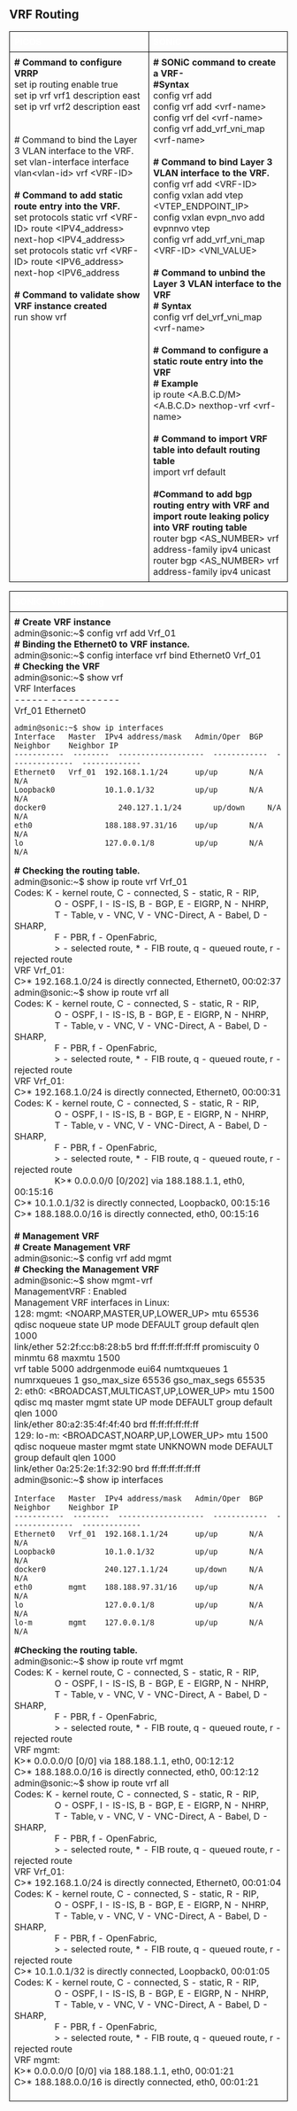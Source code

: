 ## VRF Routing 

<style>
  table {
    border-collapse: collapse;
    table-layout: fixed;
    width: 100%;
  }

  th, td {
    border: 1px solid black;
    padding: 8px;
    text-align: left;
    vertical-align: top;
    word-wrap: break-word;
    width: 50%; 
  }

  th {
    color: white;
    background-color: ;
  }
</style>

<table>
<tr>
<th>PICOS</th>
<th>SONiC</th>
</tr>
<tr>
<td>
<b># Command to configure VRRP</b><br>
set ip routing enable true<Br>
set ip vrf vrf1 description east<br>
set ip vrf vrf2 description east<br>
</br>
<br># Command to  bind the Layer 3 VLAN interface to the VRF.<br>
 set vlan-interface interface vlan&lt;vlan-id> vrf &lt;VRF-ID><br>
</br>
<b># Command to add static route entry into the VRF.</b><br>
 set protocols static vrf &lt;VRF-ID>  route &lt;IPV4_address>  next-hop &lt;IPV4_address><br>
 set protocols static vrf &lt;VRF-ID>  route &lt;IPV6_address>  next-hop &lt;IPV6_address<br>
</br>
<b># Command to validate show VRF instance created</b><br> 
run show vrf<br>

</td>
<td>
<b># SONiC command to create a VRF-</b><br>
<b>#Syntax</b> <br>
config vrf add<br>
config vrf add &lt;vrf-name><br>
config vrf del &lt;vrf-name><Br>
config vrf add_vrf_vni_map &lt;vrf-name> <vni><Br>
</br>
<b>#  Command  to bind Layer 3 VLAN interface to the VRF.</b><br>
config vrf add &lt;VRF-ID><br>
config vxlan add vtep &lt;VTEP_ENDPOINT_IP><br>
config vxlan evpn_nvo add evpnnvo vtep<br>
config vrf add_vrf_vni_map &lt;VRF-ID>  &lt;VNI_VALUE><br>
</br>
<b># Command  to unbind the Layer 3 VLAN interface to the VRF</b><br>
<b># Syntax </b><br>
config vrf del_vrf_vni_map &lt;vrf-name><br>
</br>
<b># Command to configure  a static route entry into the VRF</b><br>
<b># Example</b><Br>
ip route &lt;A.B.C.D/M> &lt;A.B.C.D> nexthop-vrf &lt;vrf-name><br>
</br>
<b># Command to import VRF table into default routing table</b><br>  
import vrf default<br>
</br>
<b>#Command to add bgp routing entry with VRF  and import route leaking policy into VRF routing table</b><br>
router bgp &lt;AS_NUMBER> vrf <VRF-ID><br>
address-family ipv4 unicast<br>
router bgp &lt;AS_NUMBER>  vrf <VRF-ID><br>
address-family ipv4 unicast<br>

</td>
</tr>
</table>

<table>
<tr>
<th colspan='2'>SONiC- VRF Routing</th>
</tr>
<tr>
<td colspan='2'>
<b># Create VRF instance</b><br>
admin@sonic:~$ config vrf add Vrf_01<br>
<b># Binding the Ethernet0 to VRF instance.</b><br>
admin@sonic:~$ config interface vrf bind Ethernet0 Vrf_01<Br>
<b># Checking the VRF</b><br>
admin@sonic:~$ show vrf<br>
VRF 	Interfaces<br>
------  ------------<br>
Vrf_01  Ethernet0<br>

```
admin@sonic:~$ show ip interfaces
Interface	Master	IPv4 address/mask	Admin/Oper	BGP Neighbor	Neighbor IP
-----------  --------  -------------------  ------------  --------------  -------------
Ethernet0	Vrf_01	192.168.1.1/24   	up/up   	N/A         	N/A
Loopback0          	10.1.0.1/32      	up/up     	N/A         	N/A
docker0     	       240.127.1.1/24   	up/down   	N/A         	N/A
eth0               	188.188.97.31/16 	up/up     	N/A         	N/A
lo                 	127.0.0.1/8      	up/up     	N/A         	N/A
```
<b># Checking the routing table.</b><br>
admin@sonic:~\$ show ip route vrf Vrf_01<br>
Codes: K - kernel route, C - connected, S - static, R - RIP,<br>
&nbsp;&nbsp;&nbsp;&nbsp;&nbsp;&nbsp;&nbsp;&nbsp;&nbsp;&nbsp;&nbsp;&nbsp;&nbsp;&nbsp;&nbsp;&nbsp;&nbsp;O - OSPF, I - IS-IS, B - BGP, E - EIGRP, N - NHRP,<br>
&nbsp;&nbsp;&nbsp;&nbsp;&nbsp;&nbsp;&nbsp;&nbsp;&nbsp;&nbsp;&nbsp;&nbsp;&nbsp;&nbsp;&nbsp;&nbsp;&nbsp;T - Table, v - VNC, V - VNC-Direct, A - Babel, D - SHARP,<br>
&nbsp;&nbsp;&nbsp;&nbsp;&nbsp;&nbsp;&nbsp;&nbsp;&nbsp;&nbsp;&nbsp;&nbsp;&nbsp;&nbsp;&nbsp;&nbsp;&nbsp;F - PBR, f - OpenFabric,<Br>
&nbsp;&nbsp;&nbsp;&nbsp;&nbsp;&nbsp;&nbsp;&nbsp;&nbsp;&nbsp;&nbsp;&nbsp;&nbsp;&nbsp;&nbsp;&nbsp;&nbsp;> - selected route, * - FIB route, q - queued route, r - rejected route<br>
VRF Vrf_01:<br>
C>* 192.168.1.0/24 is directly connected, Ethernet0, 00:02:37<Br>
admin@sonic:~\$ show ip route vrf all<Br>
Codes: K - kernel route, C - connected, S - static, R - RIP,<br>
&nbsp;&nbsp;&nbsp;&nbsp;&nbsp;&nbsp;&nbsp;&nbsp;&nbsp;&nbsp;&nbsp;&nbsp;&nbsp;&nbsp;&nbsp;&nbsp;&nbsp;O - OSPF, I - IS-IS, B - BGP, E - EIGRP, N - NHRP,<Br>
&nbsp;&nbsp;&nbsp;&nbsp;&nbsp;&nbsp;&nbsp;&nbsp;&nbsp;&nbsp;&nbsp;&nbsp;&nbsp;&nbsp;&nbsp;&nbsp;&nbsp;T - Table, v - VNC, V - VNC-Direct, A - Babel, D - SHARP,<Br>
&nbsp;&nbsp;&nbsp;&nbsp;&nbsp;&nbsp;&nbsp;&nbsp;&nbsp;&nbsp;&nbsp;&nbsp;&nbsp;&nbsp;&nbsp;&nbsp;&nbsp;F - PBR, f - OpenFabric,<Br>
&nbsp;&nbsp;&nbsp;&nbsp;&nbsp;&nbsp;&nbsp;&nbsp;&nbsp;&nbsp;&nbsp;&nbsp;&nbsp;&nbsp;&nbsp;&nbsp;&nbsp;> - selected route, * - FIB route, q - queued route, r - rejected route<br>
VRF Vrf_01:<br>
C>* 192.168.1.0/24 is directly connected, Ethernet0, 00:00:31<Br>
Codes: K - kernel route, C - connected, S - static, R - RIP,<br>
&nbsp;&nbsp;&nbsp;&nbsp;&nbsp;&nbsp;&nbsp;&nbsp;&nbsp;&nbsp;&nbsp;&nbsp;&nbsp;&nbsp;&nbsp;&nbsp;&nbsp;O - OSPF, I - IS-IS, B - BGP, E - EIGRP, N - NHRP,<br>
&nbsp;&nbsp;&nbsp;&nbsp;&nbsp;&nbsp;&nbsp;&nbsp;&nbsp;&nbsp;&nbsp;&nbsp;&nbsp;&nbsp;&nbsp;&nbsp;&nbsp;T - Table, v - VNC, V - VNC-Direct, A - Babel, D - SHARP,<br>
&nbsp;&nbsp;&nbsp;&nbsp;&nbsp;&nbsp;&nbsp;&nbsp;&nbsp;&nbsp;&nbsp;&nbsp;&nbsp;&nbsp;&nbsp;&nbsp;&nbsp;F - PBR, f - OpenFabric,<br>
&nbsp;&nbsp;&nbsp;&nbsp;&nbsp;&nbsp;&nbsp;&nbsp;&nbsp;&nbsp;&nbsp;&nbsp;&nbsp;&nbsp;&nbsp;&nbsp;&nbsp;> - selected route, * - FIB route, q - queued route, r - rejected route<br>
&nbsp;&nbsp;&nbsp;&nbsp;&nbsp;&nbsp;&nbsp;&nbsp;&nbsp;&nbsp;&nbsp;&nbsp;&nbsp;&nbsp;&nbsp;&nbsp;&nbsp;K>* 0.0.0.0/0 [0/202] via 188.188.1.1, eth0, 00:15:16<br>
C>* 10.1.0.1/32 is directly connected, Loopback0, 00:15:16<br>
C>* 188.188.0.0/16 is directly connected, eth0, 00:15:16<Br>
</br>
<b># Management VRF</b><br>
<b># Create Management VRF</b><br>
admin@sonic:~\$ config vrf add mgmt<br>
<b># Checking the Management VRF</b><br>
admin@sonic:~\$ show mgmt-vrf<br>
ManagementVRF : Enabled<br>
Management VRF interfaces in Linux:<br>
128: mgmt: &lt;NOARP,MASTER,UP,LOWER_UP> mtu 65536 qdisc noqueue state UP mode DEFAULT group default qlen 1000<br>
	link/ether 52:2f:cc:b8:28:b5 brd ff:ff:ff:ff:ff:ff promiscuity 0 minmtu 68 maxmtu 1500<br>
	vrf table 5000 addrgenmode eui64 numtxqueues 1 numrxqueues 1 gso_max_size 65536 gso_max_segs 65535<br>
2: eth0: &lt;BROADCAST,MULTICAST,UP,LOWER_UP> mtu 1500 qdisc mq master mgmt state UP mode DEFAULT group default qlen 1000<br>
	link/ether 80:a2:35:4f:4f:40 brd ff:ff:ff:ff:ff:ff<br>
129: lo-m: &lt;BROADCAST,NOARP,UP,LOWER_UP> mtu 1500 qdisc noqueue master mgmt state UNKNOWN mode DEFAULT group default qlen 1000<br>
	link/ether 0a:25:2e:1f:32:90 brd ff:ff:ff:ff:ff:ff<Br>
admin@sonic:~\$ show ip interfaces<br>
``````
Interface	Master	IPv4 address/mask	Admin/Oper	BGP Neighbor	Neighbor IP
-----------  --------  -------------------  ------------  --------------  -------------
Ethernet0	Vrf_01	192.168.1.1/24   	up/up     	N/A         	N/A
Loopback0          	10.1.0.1/32      	up/up     	N/A         	N/A
docker0            	240.127.1.1/24   	up/down   	N/A         	N/A
eth0     	mgmt  	188.188.97.31/16 	up/up     	N/A         	N/A
lo                 	127.0.0.1/8      	up/up     	N/A         	N/A
lo-m     	mgmt  	127.0.0.1/8      	up/up     	N/A     	    N/A
``````
<b>#Checking the routing table.</b><br>
admin@sonic:~\$ show ip route vrf mgmt<br>
Codes: K - kernel route, C - connected, S - static, R - RIP,<br>
&nbsp;&nbsp;&nbsp;&nbsp;&nbsp;&nbsp;&nbsp;&nbsp;&nbsp;&nbsp;&nbsp;&nbsp;&nbsp;&nbsp;&nbsp;&nbsp;&nbsp;O - OSPF, I - IS-IS, B - BGP, E - EIGRP, N - NHRP,<br>
&nbsp;&nbsp;&nbsp;&nbsp;&nbsp;&nbsp;&nbsp;&nbsp;&nbsp;&nbsp;&nbsp;&nbsp;&nbsp;&nbsp;&nbsp;&nbsp;&nbsp;T - Table, v - VNC, V - VNC-Direct, A - Babel, D - SHARP,<Br>
&nbsp;&nbsp;&nbsp;&nbsp;&nbsp;&nbsp;&nbsp;&nbsp;&nbsp;&nbsp;&nbsp;&nbsp;&nbsp;&nbsp;&nbsp;&nbsp;&nbsp;F - PBR, f - OpenFabric,<Br>
&nbsp;&nbsp;&nbsp;&nbsp;&nbsp;&nbsp;&nbsp;&nbsp;&nbsp;&nbsp;&nbsp;&nbsp;&nbsp;&nbsp;&nbsp;&nbsp;&nbsp;> - selected route, * - FIB route, q - queued route, r - rejected route<BR>
VRF mgmt:<br>
K>* 0.0.0.0/0 [0/0] via 188.188.1.1, eth0, 00:12:12<br>
C>* 188.188.0.0/16 is directly connected, eth0, 00:12:12<br>
admin@sonic:~\$ show ip route vrf all<br>
Codes: K - kernel route, C - connected, S - static, R - RIP,<br>
&nbsp;&nbsp;&nbsp;&nbsp;&nbsp;&nbsp;&nbsp;&nbsp;&nbsp;&nbsp;&nbsp;&nbsp;&nbsp;&nbsp;&nbsp;&nbsp;&nbsp;O - OSPF, I - IS-IS, B - BGP, E - EIGRP, N - NHRP,<br>
&nbsp;&nbsp;&nbsp;&nbsp;&nbsp;&nbsp;&nbsp;&nbsp;&nbsp;&nbsp;&nbsp;&nbsp;&nbsp;&nbsp;&nbsp;&nbsp;&nbsp;T - Table, v - VNC, V - VNC-Direct, A - Babel, D - SHARP,<br>
&nbsp;&nbsp;&nbsp;&nbsp;&nbsp;&nbsp;&nbsp;&nbsp;&nbsp;&nbsp;&nbsp;&nbsp;&nbsp;&nbsp;&nbsp;&nbsp;&nbsp;F - PBR, f - OpenFabric,<br>
&nbsp;&nbsp;&nbsp;&nbsp;&nbsp;&nbsp;&nbsp;&nbsp;&nbsp;&nbsp;&nbsp;&nbsp;&nbsp;&nbsp;&nbsp;&nbsp;&nbsp;> - selected route, * - FIB route, q - queued route, r - rejected route<br>
VRF Vrf_01:<Br>
C>* 192.168.1.0/24 is directly connected, Ethernet0, 00:01:04<br>
Codes: K - kernel route, C - connected, S - static, R - RIP,<br>
 &nbsp;&nbsp;&nbsp;&nbsp;&nbsp;&nbsp;&nbsp;&nbsp;&nbsp;&nbsp;&nbsp;&nbsp;&nbsp;&nbsp;&nbsp;&nbsp;&nbsp;O - OSPF, I - IS-IS, B - BGP, E - EIGRP, N - NHRP,<br>
&nbsp;&nbsp;&nbsp;&nbsp;&nbsp;&nbsp;&nbsp;&nbsp;&nbsp;&nbsp;&nbsp;&nbsp;&nbsp;&nbsp;&nbsp;&nbsp;&nbsp;T - Table, v - VNC, V - VNC-Direct, A - Babel, D - SHARP,<Br>
&nbsp;&nbsp;&nbsp;&nbsp;&nbsp;&nbsp;&nbsp;&nbsp;&nbsp;&nbsp;&nbsp;&nbsp;&nbsp;&nbsp;&nbsp;&nbsp;&nbsp;F - PBR, f - OpenFabric,<br>
&nbsp;&nbsp;&nbsp;&nbsp;&nbsp;&nbsp;&nbsp;&nbsp;&nbsp;&nbsp;&nbsp;&nbsp;&nbsp;&nbsp;&nbsp;&nbsp;&nbsp;> - selected route, * - FIB route, q - queued route, r - rejected route<Br>
C>* 10.1.0.1/32 is directly connected, Loopback0, 00:01:05<br>
Codes: K - kernel route, C - connected, S - static, R - RIP,<Br>
&nbsp;&nbsp;&nbsp;&nbsp;&nbsp;&nbsp;&nbsp;&nbsp;&nbsp;&nbsp;&nbsp;&nbsp;&nbsp;&nbsp;&nbsp;&nbsp;&nbsp;O - OSPF, I - IS-IS, B - BGP, E - EIGRP, N - NHRP,<br>
&nbsp;&nbsp;&nbsp;&nbsp;&nbsp;&nbsp;&nbsp;&nbsp;&nbsp;&nbsp;&nbsp;&nbsp;&nbsp;&nbsp;&nbsp;&nbsp;&nbsp;T - Table, v - VNC, V - VNC-Direct, A - Babel, D - SHARP,<Br>
&nbsp;&nbsp;&nbsp;&nbsp;&nbsp;&nbsp;&nbsp;&nbsp;&nbsp;&nbsp;&nbsp;&nbsp;&nbsp;&nbsp;&nbsp;&nbsp;&nbsp;F - PBR, f - OpenFabric,<br>
&nbsp;&nbsp;&nbsp;&nbsp;&nbsp;&nbsp;&nbsp;&nbsp;&nbsp;&nbsp;&nbsp;&nbsp;&nbsp;&nbsp;&nbsp;&nbsp;&nbsp;> - selected route, * - FIB route, q - queued route, r - rejected route<br>
VRF mgmt:<br>
K>* 0.0.0.0/0 [0/0] via 188.188.1.1, eth0, 00:01:21<br>
C>* 188.188.0.0/16 is directly connected, eth0, 00:01:21<br>

</td>
</tr>
</table>